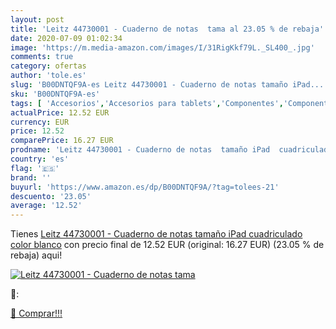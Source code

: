 ```yaml
---
layout: post
title: 'Leitz 44730001 - Cuaderno de notas  tama al 23.05 % de rebaja'
date: 2020-07-09 01:02:34
image: 'https://m.media-amazon.com/images/I/31RigKkf79L._SL400_.jpg'
comments: true
category: ofertas
author: 'tole.es'
slug: 'B00DNTQF9A-es Leitz 44730001 - Cuaderno de notas tamaño iPad...'
sku: 'B00DNTQF9A-es'
tags: [ 'Accesorios','Accesorios para tablets','Componentes','Componentes y piezas para portátiles','Informática','Teclados de repuesto para portátiles y netbooks','Teclados para tablets','ipad', ]
actualPrice: 12.52 EUR
currency: EUR
price: 12.52
comparePrice: 16.27 EUR
prodname: 'Leitz 44730001 - Cuaderno de notas  tamaño iPad  cuadriculado   color blanco'
country: 'es'
flag: '🇪🇸'
brand: ''
buyurl: 'https://www.amazon.es/dp/B00DNTQF9A/?tag=tolees-21'
descuento: '23.05'
average: '12.52'
---
```


Tienes [Leitz 44730001 - Cuaderno de notas  tamaño iPad  cuadriculado   color blanco](https://www.amazon.es/dp/B00DNTQF9A/?tag=tolees-21) con precio final de  12.52 EUR (original: 16.27 EUR) (23.05 %  de rebaja) aqui!

[![Leitz 44730001 - Cuaderno de notas  tama](https://m.media-amazon.com/images/I/31RigKkf79L._SL400_.jpg)](https://www.amazon.es/dp/B00DNTQF9A/?tag=tolees-21)

🔎:


[🛒 Comprar!!!](https://www.amazon.es/dp/B00DNTQF9A/?tag=tolees-21)
